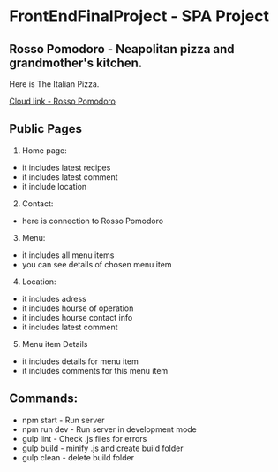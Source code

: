 # FrontEndFinalProject - SPA Project

## Rosso Pomodoro - Neapolitan pizza and grandmother's kitchen.
Here is The Italian Pizza.

[Cloud link - Rosso Pomodoro](https://rossopomodoro.herokuapp.com)

## Public Pages
1. Home page:
  - it includes latest recipes
  - it includes latest comment
  - it include location
2. Contact:
  - here is connection to Rosso Pomodoro
3. Menu:
  - it includes all menu items
  - you can see details of chosen menu item
4. Location:
  - it includes adress
  - it includes hourse of operation
  - it includes hourse contact info
  - it includes latest comment
5. Menu item Details
  - it includes details for menu item
  - it includes comments for this menu item

## Commands:
  - npm start - Run server
  - npm run dev - Run server in development mode
  - gulp lint - Check .js files for errors
  - gulp build - minify .js and create build folder
  - gulp clean - delete build folder
